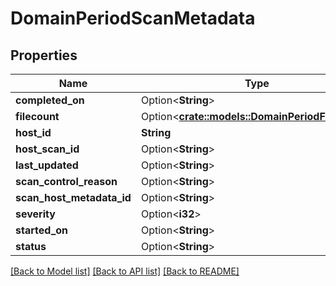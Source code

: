 # DomainPeriodScanMetadata

## Properties

Name | Type | Description | Notes
------------ | ------------- | ------------- | -------------
**completed_on** | Option<**String**> |  | [optional]
**filecount** | Option<[**crate::models::DomainPeriodFileCount**](domain.FileCount.md)> |  | [optional]
**host_id** | **String** |  |
**host_scan_id** | Option<**String**> |  | [optional]
**last_updated** | Option<**String**> |  | [optional]
**scan_control_reason** | Option<**String**> |  | [optional]
**scan_host_metadata_id** | Option<**String**> |  | [optional]
**severity** | Option<**i32**> |  | [optional]
**started_on** | Option<**String**> |  | [optional]
**status** | Option<**String**> |  | [optional]

[[Back to Model list]](../README.md#documentation-for-models) [[Back to API list]](../README.md#documentation-for-api-endpoints) [[Back to README]](../README.md)
